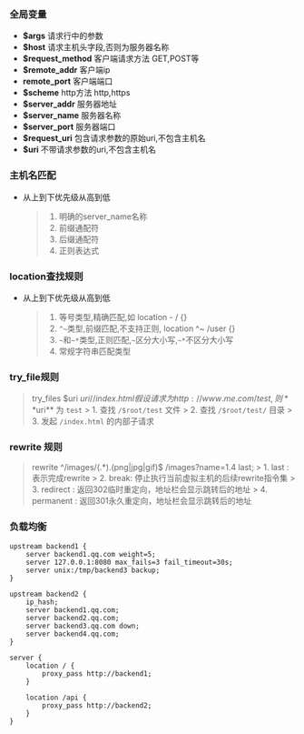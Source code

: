 ### 全局变量
- **$args** 请求行中的参数
- **$host** 请求主机头字段,否则为服务器名称
- **$request_method** 客户端请求方法 GET,POST等
- **$remote_addr** 客户端ip
- **remote_port** 客户端端口
- **$scheme** http方法 http,https
- **$server_addr** 服务器地址
- **$server_name** 服务器名称
- **$server_port** 服务器端口
- **$request_uri** 包含请求参数的原始uri,不包含主机名
- **$uri** 不带请求参数的uri,不包含主机名

### 主机名匹配
- 从上到下优先级从高到低
   > 1. 明确的server_name名称
   > 2. 前缀通配符
   > 3. 后缀通配符
   > 4. 正则表达式

### location查找规则
- 从上到下优先级从高到低
    > 1. 等号类型,精确匹配,如 location - / {}
    > 2. `^~`类型,前缀匹配,不支持正则, location ^~ /user {}
    > 3. `~`和`~*`类型,正则匹配,`~`区分大小写,`~*`不区分大小写
    > 4. 常规字符串匹配类型

### try_file规则
> try_files $uri $uri/ /index.html
> 假设请求为http://www.me.com/test,则 **$uri** 为 `test`
    > 1. 查找 `/$root/test` 文件
    > 2. 查找 `/$root/test/` 目录
    > 3. 发起 `/index.html` 的内部子请求

### rewrite 规则
> rewrite ^/images/(.*).(png|jpg|gif)$ /images?name=$1.$4 last;
    > 1. last : 表示完成rewrite
    > 2. break: 停止执行当前虚拟主机的后续rewrite指令集
    > 3. redirect : 返回302临时重定向，地址栏会显示跳转后的地址
    > 4. permanent : 返回301永久重定向，地址栏会显示跳转后的地址

### 负载均衡
```
upstream backend1 {
    server backend1.qq.com weight=5;
    server 127.0.0.1:8080 max_fails=3 fail_timeout=30s;
    server unix:/tmp/backend3 backup;
}

upstream backend2 {
    ip_hash;
    server backend1.qq.com;
    server backend2.qq.com;
    server backend3.qq.com down;
    server backend4.qq.com;
}

server {
    location / {
        proxy_pass http://backend1;
    }

    location /api {
        proxy_pass http://backend2;
    }
}
```